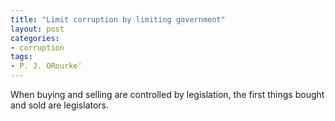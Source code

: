 ```yaml
---
title: "Limit corruption by limiting government"
layout: post
categories:
- corruption
tags:
- P. J. ORourke'
---
```


When buying and selling are controlled by legislation, the first things bought and sold are legislators.